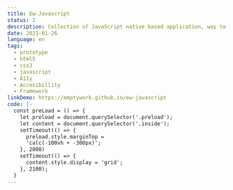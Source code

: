```yaml
---
title: Ew-Javascript
status: 2
description: Collection of JavaScript native based application, way to approach the problem with ES6 and It's Implementation.
date: 2021-01-26
language: en
tags:
  - prototype
  - html5
  - css3
  - javascript
  - A11y
  - Accesibillity
  - Framework
linkDemo: https://emptywork.github.io/ew-javascript
code: |-
  const preLoad = () => {
    let preload = document.querySelector('.preload');
    let content = document.querySelector('.inside');
    setTimeout(() => {
      preload.style.marginTop =
      'calc(-100vh + -300px)';
    }, 2000)
    setTimeout(() => {
      content.style.display = 'grid'; 
    }, 2100); 
  }
---
```

